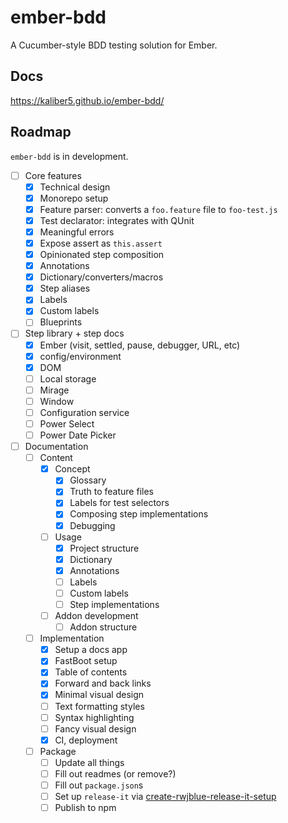 ember-bdd
=========

A Cucumber-style BDD testing solution for Ember.



Docs
----

https://kaliber5.github.io/ember-bdd/



Roadmap
-------

`ember-bdd` is in development.

* [ ] Core features
  * [x] Technical design
  * [x] Monorepo setup
  * [x] Feature parser: converts a `foo.feature` file to `foo-test.js`
  * [x] Test declarator: integrates with QUnit
  * [x] Meaningful errors
  * [x] Expose assert as `this.assert`
  * [x] Opinionated step composition
  * [x] Annotations
  * [x] Dictionary/converters/macros
  * [x] Step aliases
  * [x] Labels
  * [x] Custom labels
  * [ ] Blueprints
* [ ] Step library + step docs
  * [x] Ember (visit, settled, pause, debugger, URL, etc)
  * [x] config/environment
  * [x] DOM
  * [ ] Local storage
  * [ ] Mirage
  * [ ] Window
  * [ ] Configuration service
  * [ ] Power Select
  * [ ] Power Date Picker
* [ ] Documentation
  * [ ] Content
    * [x] Concept
      * [x] Glossary
      * [x] Truth to feature files
      * [x] Labels for test selectors 
      * [x] Composing step implementations
      * [x] Debugging
    * [ ] Usage
      * [x] Project structure
      * [x] Dictionary
      * [x] Annotations
      * [ ] Labels
      * [ ] Custom labels
      * [ ] Step implementations
    * [ ] Addon development
      * [ ] Addon structure 
  * [ ] Implementation
    * [x] Setup a docs app
    * [x] FastBoot setup 
    * [x] Table of contents
    * [x] Forward and back links
    * [x] Minimal visual design
    * [ ] Text formatting styles
    * [ ] Syntax highlighting
    * [ ] Fancy visual design
    * [x] CI, deployment
  * [ ] Package
    * [ ] Update all things
    * [ ] Fill out readmes (or remove?)
    * [ ] Fill out `package.json`s
    * [ ] Set up `release-it` via [create-rwjblue-release-it-setup](https://github.com/rwjblue/create-rwjblue-release-it-setup)
    * [ ] Publish to npm
